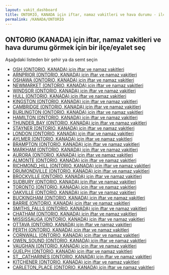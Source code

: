 ```yaml
---
layout: vakit_dashboard
title: ONTORIO, KANADA için iftar, namaz vakitleri ve hava durumu - ilçe/eyalet seç
permalink: /KANADA/ONTORIO
---
```


## ONTORIO (KANADA) için iftar, namaz vakitleri ve hava durumu  görmek için bir ilçe/eyalet seç

Aşağıdaki listeden bir şehir ya da semt seçin

* [OSH (ONTORIO, KANADA) için iftar ve namaz vakitleri](/KANADA/ONTORIO/OSH)
* [ARNPRIOR (ONTORIO, KANADA) için iftar ve namaz vakitleri](/KANADA/ONTORIO/ARNPRIOR)
* [OSHAWA (ONTORIO, KANADA) için iftar ve namaz vakitleri](/KANADA/ONTORIO/OSHAWA)
* [NEWMARKET (ONTORIO, KANADA) için iftar ve namaz vakitleri](/KANADA/ONTORIO/NEWMARKET)
* [WINDSOR (ONTORIO, KANADA) için iftar ve namaz vakitleri](/KANADA/ONTORIO/WINDSOR)
* [HULL (ONTORIO, KANADA) için iftar ve namaz vakitleri](/KANADA/ONTORIO/HULL)
* [KINGSTON (ONTORIO, KANADA) için iftar ve namaz vakitleri](/KANADA/ONTORIO/KINGSTON)
* [CAMBRIDGE (ONTORIO, KANADA) için iftar ve namaz vakitleri](/KANADA/ONTORIO/CAMBRIDGE)
* [BURLINGTON (ONTORIO, KANADA) için iftar ve namaz vakitleri](/KANADA/ONTORIO/BURLINGTON)
* [HAMILTON (ONTORIO, KANADA) için iftar ve namaz vakitleri](/KANADA/ONTORIO/HAMILTON)
* [THUNDER_BAY (ONTORIO, KANADA) için iftar ve namaz vakitleri](/KANADA/ONTORIO/THUNDER_BAY)
* [STAYNER (ONTORIO, KANADA) için iftar ve namaz vakitleri](/KANADA/ONTORIO/STAYNER)
* [LONDON (ONTORIO, KANADA) için iftar ve namaz vakitleri](/KANADA/ONTORIO/LONDON)
* [AYLMER (ONTORIO, KANADA) için iftar ve namaz vakitleri](/KANADA/ONTORIO/AYLMER)
* [BRAMPTON (ONTORIO, KANADA) için iftar ve namaz vakitleri](/KANADA/ONTORIO/BRAMPTON)
* [MARKHAM (ONTORIO, KANADA) için iftar ve namaz vakitleri](/KANADA/ONTORIO/MARKHAM)
* [AURORA (ONTORIO, KANADA) için iftar ve namaz vakitleri](/KANADA/ONTORIO/AURORA)
* [ALMONTE (ONTORIO, KANADA) için iftar ve namaz vakitleri](/KANADA/ONTORIO/ALMONTE)
* [RICHMOND_HILL (ONTORIO, KANADA) için iftar ve namaz vakitleri](/KANADA/ONTORIO/RICHMOND_HILL)
* [DRUMONDVILLE (ONTORIO, KANADA) için iftar ve namaz vakitleri](/KANADA/ONTORIO/DRUMONDVILLE)
* [BROCKVILLE (ONTORIO, KANADA) için iftar ve namaz vakitleri](/KANADA/ONTORIO/BROCKVILLE)
* [SUDBURY (ONTORIO, KANADA) için iftar ve namaz vakitleri](/KANADA/ONTORIO/SUDBURY)
* [TORONTO (ONTORIO, KANADA) için iftar ve namaz vakitleri](/KANADA/ONTORIO/TORONTO)
* [OAKVILLE (ONTORIO, KANADA) için iftar ve namaz vakitleri](/KANADA/ONTORIO/OAKVILLE)
* [BUCKINGHAM (ONTORIO, KANADA) için iftar ve namaz vakitleri](/KANADA/ONTORIO/BUCKINGHAM)
* [BARRIE (ONTORIO, KANADA) için iftar ve namaz vakitleri](/KANADA/ONTORIO/BARRIE)
* [SMITHS_FALLS (ONTORIO, KANADA) için iftar ve namaz vakitleri](/KANADA/ONTORIO/SMITHS_FALLS)
* [CHATHAM (ONTORIO, KANADA) için iftar ve namaz vakitleri](/KANADA/ONTORIO/CHATHAM)
* [MISSISSAUGA (ONTORIO, KANADA) için iftar ve namaz vakitleri](/KANADA/ONTORIO/MISSISSAUGA)
* [OTTAVA (ONTORIO, KANADA) için iftar ve namaz vakitleri](/KANADA/ONTORIO/OTTAVA)
* [PERTH (ONTORIO, KANADA) için iftar ve namaz vakitleri](/KANADA/ONTORIO/PERTH)
* [CORNWALL (ONTORIO, KANADA) için iftar ve namaz vakitleri](/KANADA/ONTORIO/CORNWALL)
* [OWEN_SOUND (ONTORIO, KANADA) için iftar ve namaz vakitleri](/KANADA/ONTORIO/OWEN_SOUND)
* [VAUGHAN (ONTORIO, KANADA) için iftar ve namaz vakitleri](/KANADA/ONTORIO/VAUGHAN)
* [GUELPH (ONTORIO, KANADA) için iftar ve namaz vakitleri](/KANADA/ONTORIO/GUELPH)
* [ST__CATHARINES (ONTORIO, KANADA) için iftar ve namaz vakitleri](/KANADA/ONTORIO/ST__CATHARINES)
* [KITCHENER (ONTORIO, KANADA) için iftar ve namaz vakitleri](/KANADA/ONTORIO/KITCHENER)
* [CARLETON_PLACE (ONTORIO, KANADA) için iftar ve namaz vakitleri](/KANADA/ONTORIO/CARLETON_PLACE)

<script type="text/javascript">
  var GLOBAL_COUNTRY = 'KANADA';
  var GLOBAL_CITY = 'ONTORIO';
  var GLOBAL_STATE = 'ONTORIO';
</script>
